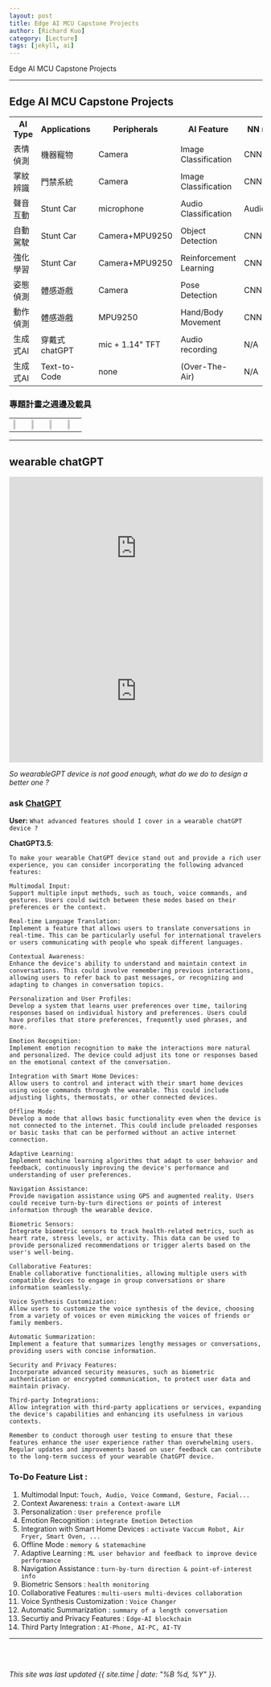 ```yaml
---
layout: post
title: Edge AI MCU Capstone Projects
author: [Richard Kuo]
category: [Lecture]
tags: [jekyll, ai]
---
```


Edge AI MCU Capstone Projects

---
## Edge AI MCU Capstone Projects

<table>
<tr><th>AI Type </th><th>Applications</th><th>Peripherals   </th><th>AI Feature         </th><th>NN model      </th><th>required APIs/Examples</th></tr>
<tr><td>表情偵測</td><td>機器寵物 </td><td>Camera        </td><td>Image Classification  </td><td>CNN           </td><td>API for CNN       </td></tr>
<tr><td>掌紋辨識</td><td>門禁系統 </td><td>Camera        </td><td>Image Classification  </td><td>CNN           </td><td>API for CNN       </td></tr>
<tr><td>聲音互動</td><td>Stunt Car</td><td>microphone    </td><td>Audio Classification  </td><td>Audio NN      </td><td>API for Audio classifier</td></tr>
<tr><td>自動駕駛</td><td>Stunt Car</td><td>Camera+MPU9250</td><td>Object Detection      </td><td>CNN+LSTM      </td><td>API for YOLOv7    </td></tr>
<tr><td>強化學習</td><td>Stunt Car</td><td>Camera+MPU9250</td><td>Reinforcement Learning</td><td>CNN+LSTM      </td><td>RL-DQN sample code</td></tr>
<tr><td>姿態偵測</td><td>體感遊戲 </td><td>Camera        </td><td>Pose Detection        </td><td>CNN+LSTM      </td><td>API for CNN+LSTM </td></tr>
<tr><td>動作偵測</td><td>體感遊戲 </td><td>MPU9250       </td><td>Hand/Body Movement    </td><td>CNN+LSTM      </td><td>API for CNN+LSTM </td></tr>
<tr><td>生成式AI</td><td>穿戴式chatGPT</td><td>mic + 1.14" TFT</td><td>Audio recording  </td><td>N/A           </td><td>API for Audio clipping</td></tr>
<tr><td>生成式AI</td><td>Text-to-Code</td><td>none </td><td>(Over-The-Air)</td><td>N/A</td><td>N/A</td></tr>
</table>

### 專題計畫之週邊及載具
<table>
<tr>
<td><img width="25%" height="25%" src="https://gcs.rimg.com.tw/g1/f/b4/cd/22326084867277_915.jpg"></td>
<td><img width="25%" height="25%" src="https://gcs.rimg.com.tw/g4/e40/afa/jif9j8j8/f/3d/2a/22347200521514_469.jpg"></td>
<td><img width="25%" height="25%" src="https://gcs.rimg.com.tw/g9/3c3/78b/ff742155456/d/4e/22139378684238_637.jpg"></td>
<td><img width="25%" height="25%" src="https://gcs.rimg.com.tw/g5/cad/e0b/davidhadson493/f/43/3d/22347198425917_866.jpg"></td>
</tr>
</table>

---
## wearable chatGPT
<iframe width="505" height="284" src="https://www.youtube.com/embed/JA1CGnsKrSE" title="AI Pin 最新的AI科技有多蠢！？" frameborder="0" allow="accelerometer; autoplay; clipboard-write; encrypted-media; gyroscope; picture-in-picture; web-share" allowfullscreen></iframe>
<iframe width="505" height="284" src="https://www.youtube.com/embed/ZCVDDcTL8xQ" title="World&#39;s First ChatGPT AI Smartwatch" frameborder="0" allow="accelerometer; autoplay; clipboard-write; encrypted-media; gyroscope; picture-in-picture; web-share" allowfullscreen></iframe>

*So wearableGPT device is not good enough, what do we do to design a better one ?*<br>

### ask [ChatGPT](https://chat.openai.com/)

**User:** `What advanced features should I cover in a wearable chatGPT device ?`<br>

**ChatGPT3.5**: <br>
```
To make your wearable ChatGPT device stand out and provide a rich user experience, you can consider incorporating the following advanced features:

Multimodal Input:
Support multiple input methods, such as touch, voice commands, and gestures. Users could switch between these modes based on their preferences or the context.

Real-time Language Translation:
Implement a feature that allows users to translate conversations in real-time. This can be particularly useful for international travelers or users communicating with people who speak different languages.

Contextual Awareness:
Enhance the device's ability to understand and maintain context in conversations. This could involve remembering previous interactions, allowing users to refer back to past messages, or recognizing and adapting to changes in conversation topics.

Personalization and User Profiles:
Develop a system that learns user preferences over time, tailoring responses based on individual history and preferences. Users could have profiles that store preferences, frequently used phrases, and more.

Emotion Recognition:
Implement emotion recognition to make the interactions more natural and personalized. The device could adjust its tone or responses based on the emotional context of the conversation.

Integration with Smart Home Devices:
Allow users to control and interact with their smart home devices using voice commands through the wearable. This could include adjusting lights, thermostats, or other connected devices.

Offline Mode:
Develop a mode that allows basic functionality even when the device is not connected to the internet. This could include preloaded responses or basic tasks that can be performed without an active internet connection.

Adaptive Learning:
Implement machine learning algorithms that adapt to user behavior and feedback, continuously improving the device's performance and understanding of user preferences.

Navigation Assistance:
Provide navigation assistance using GPS and augmented reality. Users could receive turn-by-turn directions or points of interest information through the wearable device.

Biometric Sensors:
Integrate biometric sensors to track health-related metrics, such as heart rate, stress levels, or activity. This data can be used to provide personalized recommendations or trigger alerts based on the user's well-being.

Collaborative Features:
Enable collaborative functionalities, allowing multiple users with compatible devices to engage in group conversations or share information seamlessly.

Voice Synthesis Customization:
Allow users to customize the voice synthesis of the device, choosing from a variety of voices or even mimicking the voices of friends or family members.

Automatic Summarization:
Implement a feature that summarizes lengthy messages or conversations, providing users with concise information.

Security and Privacy Features:
Incorporate advanced security measures, such as biometric authentication or encrypted communication, to protect user data and maintain privacy.

Third-party Integrations:
Allow integration with third-party applications or services, expanding the device's capabilities and enhancing its usefulness in various contexts.

Remember to conduct thorough user testing to ensure that these features enhance the user experience rather than overwhelming users. Regular updates and improvements based on user feedback can contribute to the long-term success of your wearable ChatGPT device.
```

### To-Do Feature List :
1. Multimodal Input: `Touch, Audio, Voice Command, Gesture, Facial...`
2. Context Awareness: `train a Context-aware LLM`
3. Personalization : `User preference profile`
4. Emotion Recognition : `integrate Emotion Detection`
5. Integration with Smart Home Devices : `activate Vaccum Robot, Air Fryer, Smart Oven, ...`
6. Offline Mode : `memory & statemachine`
7. Adaptive Learning : `ML user behavior and feedback to improve device performance`
8. Navigation Assistance : `turn-by-turn direction & point-of-interest info`
9. Biometric Sensors : `health monitoring`
10. Collaborative Features : `multi-users multi-devices collaboration`
11. Voice Synthesis Customization : `Voice Changer`
12. Automatic Summarization : `summary of a length conversation`
13. Securtiy and Privacy Features : `Edge-AI blockchain`
14. Third Party Integration : `AI-Phone, AI-PC, AI-TV`

---


<br>
<br>

*This site was last updated {{ site.time | date: "%B %d, %Y" }}.*


